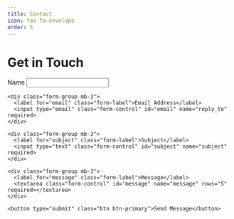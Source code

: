 ```yaml
---
title: Contact
icon: fas fa-envelope
order: 5
---
```


# Get in Touch

<!-- EmailJS SDK -->
<script type="text/javascript" src="https://cdn.jsdelivr.net/npm/@emailjs/browser@3/dist/email.min.js"></script>

<div class="contact-form">
  <div id="successAlert" class="alert alert-success" style="display: none;" role="alert">
    Thank you! Your message has been sent successfully.
  </div>
  <div id="errorAlert" class="alert alert-danger" style="display: none;" role="alert">
    Oops! Something went wrong. Please try again later.
  </div>

  <form id="contactForm">
    <div class="form-group mb-3">
      <label for="name" class="form-label">Name</label>
      <input type="text" class="form-control" id="name" name="from_name" required>
    </div>

    <div class="form-group mb-3">
      <label for="email" class="form-label">Email Address</label>
      <input type="email" class="form-control" id="email" name="reply_to" required>
    </div>

    <div class="form-group mb-3">
      <label for="subject" class="form-label">Subject</label>
      <input type="text" class="form-control" id="subject" name="subject" required>
    </div>

    <div class="form-group mb-3">
      <label for="message" class="form-label">Message</label>
      <textarea class="form-control" id="message" name="message" rows="5" required></textarea>
    </div>

    <button type="submit" class="btn btn-primary">Send Message</button>
  </form>
</div>

<!-- Contact form JavaScript -->
<script src="{{ '/assets/js/contact-form.js' | relative_url }}"></script>

<style>
.alert {
  margin-bottom: 1rem;
  padding: 0.75rem 1.25rem;
  border: 1px solid transparent;
  border-radius: 0.25rem;
}
.alert-success {
  color: #155724;
  background-color: #d4edda;
  border-color: #c3e6cb;
}
.alert-danger {
  color: #721c24;
  background-color: #f8d7da;
  border-color: #f5c6cb;
}
.contact-form {
  max-width: 600px;
  margin: 0 auto;
}
</style>
